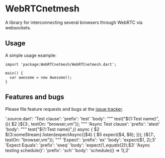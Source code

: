 # WebRTCnetmesh

A library for interconnecting several browsers through WebRTC via websockets.

## Usage

A simple usage example:

    import 'package:WebRTCnetmesh/WebRTCnetmesh.dart';

    main() {
      var awesome = new Awesome();
    }

## Features and bugs

Please file feature requests and bugs at the [issue tracker][tracker].

[tracker]: http://example.com/issues/replaceme

'.source.dart':
  'Test clause':
    'prefix': 'test'
    'body': """
    test("${1:Test name}",(){
      $2
    }${3:, testOn: "browser,vm"});
    """
  'Async Test clause':
    'prefix': 'atest'
    'body': """
    test("${1:Test name}",() async {
      $2
      ${3:someStream}.listen(expectAsync(($4) {
        $5
        expect($4, $6);
      }));
    }${7:, testOn: "browser,vm"});
    """
  'Expect':
    'prefix': 'ex'
    'body': 'expect($1, $2);$3'
  'Expect Equals':
    'prefix': 'exeq'
    'body': 'expect($1, equals($2));$3'
  'Async testing schedule()':
    'prefix': 'sch'
    'body': 'schedule(() => $1);$2'

